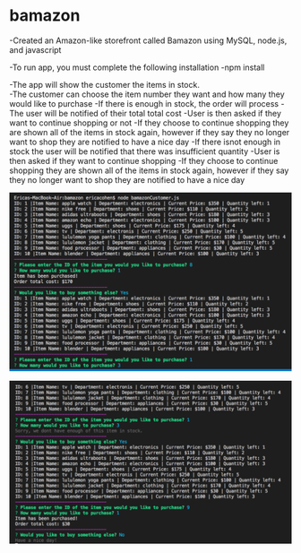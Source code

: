 # bamazon

-Created an Amazon-like storefront called Bamazon using MySQL, node.js, and javascript

-To run app, you must complete the following installation
    -npm install
    
-The app will show the customer the items in stock.  
-The customer can choose the item number they want and how many they would like to purchase
-If there is enough in stock, the order will process
    -The user will be notified of their total total cost 
    -User is then asked if they want to continue shopping or not
    -If they choose to continue shopping they are shown all of the items in stock again, however if they say they no longer want to shop they are notified to have a nice day
-If there isnot enough in stock the user will be notified that there was insufficient quantity
    -User is then asked if they want to continue shopping
    -If they choose to continue shopping they are shown all of the items in stock again, however if they say they no longer want to shop they are notified to have a nice day

![screenshot](images/screenshot.png)

![screenshot](images/screenshot2.png)
